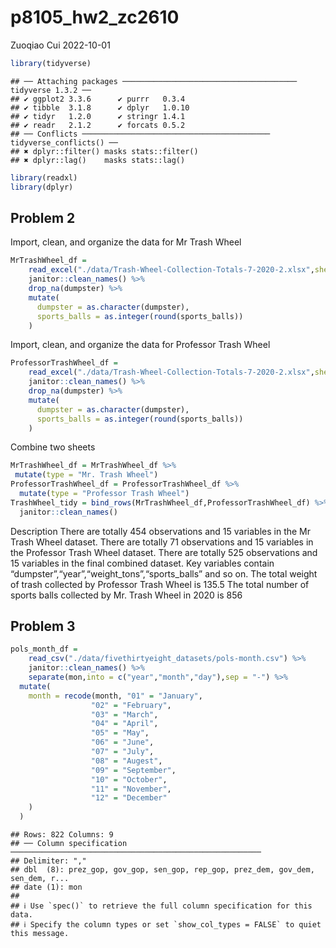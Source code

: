 p8105_hw2_zc2610
================
Zuoqiao Cui
2022-10-01

``` r
library(tidyverse)
```

    ## ── Attaching packages ─────────────────────────────────────── tidyverse 1.3.2 ──
    ## ✔ ggplot2 3.3.6      ✔ purrr   0.3.4 
    ## ✔ tibble  3.1.8      ✔ dplyr   1.0.10
    ## ✔ tidyr   1.2.0      ✔ stringr 1.4.1 
    ## ✔ readr   2.1.2      ✔ forcats 0.5.2 
    ## ── Conflicts ────────────────────────────────────────── tidyverse_conflicts() ──
    ## ✖ dplyr::filter() masks stats::filter()
    ## ✖ dplyr::lag()    masks stats::lag()

``` r
library(readxl)
library(dplyr)
```

## Problem 2

Import, clean, and organize the data for Mr Trash Wheel

``` r
MrTrashWheel_df = 
    read_excel("./data/Trash-Wheel-Collection-Totals-7-2020-2.xlsx",sheet = "Mr. Trash Wheel",range = "A2:N535") %>% 
    janitor::clean_names() %>% 
    drop_na(dumpster) %>% 
    mutate(
      dumpster = as.character(dumpster),
      sports_balls = as.integer(round(sports_balls))
    )
```

Import, clean, and organize the data for Professor Trash Wheel

``` r
ProfessorTrashWheel_df = 
    read_excel("./data/Trash-Wheel-Collection-Totals-7-2020-2.xlsx",sheet = "Professor Trash Wheel",range = "A2:N117") %>% 
    janitor::clean_names() %>% 
    drop_na(dumpster) %>% 
    mutate(
      dumpster = as.character(dumpster),
      sports_balls = as.integer(round(sports_balls))
    )
```

Combine two sheets

``` r
MrTrashWheel_df = MrTrashWheel_df %>% 
 mutate(type = "Mr. Trash Wheel")
ProfessorTrashWheel_df = ProfessorTrashWheel_df %>% 
  mutate(type = "Professor Trash Wheel")
TrashWheel_tidy = bind_rows(MrTrashWheel_df,ProfessorTrashWheel_df) %>% 
  janitor::clean_names()
```

Description There are totally 454 observations and 15 variables in the
Mr Trash Wheel dataset. There are totally 71 observations and 15
variables in the Professor Trash Wheel dataset. There are totally 525
observations and 15 variables in the final combined dataset. Key
variables contain “dumpster”,“year”,“weight_tons”,“sports_balls” and so
on. The total weight of trash collected by Professor Trash Wheel is
135.5 The total number of sports balls collected by Mr. Trash Wheel in
2020 is 856

## Problem 3

``` r
pols_month_df = 
    read_csv("./data/fivethirtyeight_datasets/pols-month.csv") %>% 
    janitor::clean_names() %>% 
    separate(mon,into = c("year","month","day"),sep = "-") %>% 
  mutate(
    month = recode(month, "01" = "January",
                  "02" = "February",
                  "03" = "March",
                  "04" = "April",
                  "05" = "May",
                  "06" = "June",
                  "07" = "July",
                  "08" = "Augest",
                  "09" = "September",
                  "10" = "October",
                  "11" = "November", 
                  "12" = "December"
    )
  )
```

    ## Rows: 822 Columns: 9
    ## ── Column specification ────────────────────────────────────────────────────────
    ## Delimiter: ","
    ## dbl  (8): prez_gop, gov_gop, sen_gop, rep_gop, prez_dem, gov_dem, sen_dem, r...
    ## date (1): mon
    ## 
    ## ℹ Use `spec()` to retrieve the full column specification for this data.
    ## ℹ Specify the column types or set `show_col_types = FALSE` to quiet this message.

